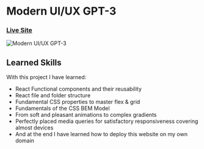 # Modern UI/UX GPT-3
### [Live Site](https://davidpaucar.me/gpt-3)

![Modern UI/UX GPT-3](https://i.ibb.co/TR5LW9z/image.png)

## Learned Skills
With this project I have learned:

- React Functional components and their reusability
- React file and folder structure
- Fundamental CSS properties to master flex & grid
- Fundamentals of the CSS BEM Model
- From soft and pleasant animations to complex gradients
- Perfectly placed media queries for satisfactory responsiveness covering almost devices
- And at the end I have learned how to deploy this website on my own domain
